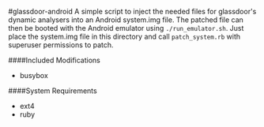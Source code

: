 #glassdoor-android
A simple script to inject the needed files for glassdoor's dynamic analysers into an Android system.img file. The patched file can then be booted with the Android emulator using `./run_emulator.sh`.
Just place the system.img file in this directory and call `patch_system.rb` with superuser permissions to patch.

####Included Modifications
- busybox

####System Requirements
- ext4
- ruby
